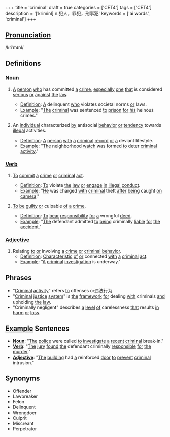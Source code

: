 +++
title = 'criminal'
draft = true
categories = ['CET4']
tags = ['CET4']
description = '[ˈkriminl] n.犯人，罪犯，刑事犯'
keywords = ['ai words', 'criminal']
+++

## [Pronunciation](/post/pronunciation/)
/kriˈmɪnl/

## Definitions
### [Noun](/post/noun/)
1. [A](/post/a/) [person](/post/person/) [who](/post/who/) has committed [a](/post/a/) [crime](/post/crime/), [especially](/post/especially/) [one](/post/one/) [that](/post/that/) is considered [serious](/post/serious/) [or](/post/or/) [against](/post/against/) [the](/post/the/) [law](/post/law/).
   - [Definition](/post/definition/): [A](/post/a/) delinquent [who](/post/who/) violates societal norms [or](/post/or/) laws.
   - [Example](/post/example/): "[The](/post/the/) [criminal](/post/criminal/) was sentenced [to](/post/to/) [prison](/post/prison/) [for](/post/for/) [his](/post/his/) heinous crimes."

2. An [individual](/post/individual/) characterized [by](/post/by/) antisocial [behavior](/post/behavior/) [or](/post/or/) [tendency](/post/tendency/) towards [illegal](/post/illegal/) activities.
   - [Definition](/post/definition/): [A](/post/a/) [person](/post/person/) [with](/post/with/) [a](/post/a/) [criminal](/post/criminal/) [record](/post/record/) [or](/post/or/) [a](/post/a/) deviant lifestyle.
   - [Example](/post/example/): "[The](/post/the/) neighborhood [watch](/post/watch/) was formed [to](/post/to/) deter [criminal](/post/criminal/) [activity](/post/activity/)."

### [Verb](/post/verb/)
1. [To](/post/to/) [commit](/post/commit/) [a](/post/a/) [crime](/post/crime/) [or](/post/or/) [criminal](/post/criminal/) [act](/post/act/).
   - [Definition](/post/definition/): [To](/post/to/) violate [the](/post/the/) [law](/post/law/) [or](/post/or/) [engage](/post/engage/) [in](/post/in/) [illegal](/post/illegal/) [conduct](/post/conduct/).
   - [Example](/post/example/): "[He](/post/he/) was charged [with](/post/with/) [criminal](/post/criminal/) theft [after](/post/after/) [being](/post/being/) caught [on](/post/on/) [camera](/post/camera/)."

2. [To](/post/to/) [be](/post/be/) [guilty](/post/guilty/) [or](/post/or/) culpable [of](/post/of/) [a](/post/a/) [crime](/post/crime/).
   - [Definition](/post/definition/): [To](/post/to/) [bear](/post/bear/) [responsibility](/post/responsibility/) [for](/post/for/) [a](/post/a/) wrongful [deed](/post/deed/).
   - [Example](/post/example/): "[The](/post/the/) defendant admitted [to](/post/to/) [being](/post/being/) criminally [liable](/post/liable/) [for](/post/for/) [the](/post/the/) [accident](/post/accident/)."

### [Adjective](/post/adjective/)
1. Relating [to](/post/to/) [or](/post/or/) involving [a](/post/a/) [crime](/post/crime/) [or](/post/or/) [criminal](/post/criminal/) [behavior](/post/behavior/).
   - [Definition](/post/definition/): [Characteristic](/post/characteristic/) [of](/post/of/) [or](/post/or/) connected [with](/post/with/) [a](/post/a/) [criminal](/post/criminal/) [act](/post/act/).
   - [Example](/post/example/): "[A](/post/a/) [criminal](/post/criminal/) [investigation](/post/investigation/) is underway."

## Phrases
- "[Criminal](/post/criminal/) [activity](/post/activity/)" refers [to](/post/to/) offenses or违法行为.
- "[Criminal](/post/criminal/) [justice](/post/justice/) [system](/post/system/)" is [the](/post/the/) [framework](/post/framework/) [for](/post/for/) dealing [with](/post/with/) criminals [and](/post/and/) upholding [the](/post/the/) [law](/post/law/).
- "Criminally negligent" describes [a](/post/a/) [level](/post/level/) [of](/post/of/) carelessness [that](/post/that/) results [in](/post/in/) [harm](/post/harm/) [or](/post/or/) [loss](/post/loss/).

## [Example](/post/example/) Sentences
- **[Noun](/post/noun/)**: "[The](/post/the/) [police](/post/police/) were called [to](/post/to/) [investigate](/post/investigate/) [a](/post/a/) [recent](/post/recent/) [criminal](/post/criminal/) break-in."
- **[Verb](/post/verb/)**: "[The](/post/the/) [jury](/post/jury/) [found](/post/found/) [the](/post/the/) defendant criminally [responsible](/post/responsible/) [for](/post/for/) [the](/post/the/) [murder](/post/murder/)."
- **[Adjective](/post/adjective/)**: "[The](/post/the/) [building](/post/building/) had [a](/post/a/) reinforced [door](/post/door/) [to](/post/to/) [prevent](/post/prevent/) [criminal](/post/criminal/) intrusion."

## Synonyms
- Offender
- Lawbreaker
- Felon
- Delinquent
- Wrongdoer
- Culprit
- Miscreant
- Perpetrator
